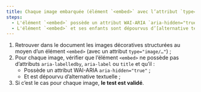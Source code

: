 ```yaml
---
title: Chaque image embarquée (élément `<embed>` avec l’attribut `type="image/…"`) [de décoration](#image-de-decoration), sans [légende](#legende-d-image), vérifie-t-elle ces conditions ?
steps:
  - L'élément `<embed>` possède un attribut WAI-ARIA `aria-hidden="true"` ;
  - L'élément `<embed>` et ses enfants sont dépourvus d’[alternative textuelle](#alternative-textuelle-image).
---
```


1. Retrouver dans le document les images décoratives structurées au moyen d’un élément `<embed>` (avec un attribut `type="image/…"`) ;
2. Pour chaque image, vérifier que l’élément `<embed>` ne possède pas d’attributs `aria-labelledby`, `aria-label` ou `title` et qu’il :
   - Possède un attribut WAI-ARIA `aria-hidden="true"` ;
   - Et est dépourvu d’alternative textuelle ;
3. Si c’est le cas pour chaque image, **le test est validé**.
